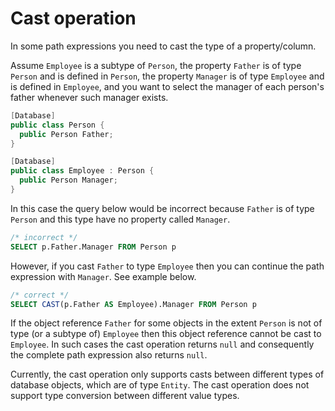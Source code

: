 # Cast operation

In some path expressions you need to cast the type of a property/column. 

Assume <code>Employee</code> is a subtype of <code>Person</code>, the property <code>Father</code> is of type <code>Person</code> and is defined in <code>Person</code>, the property <code>Manager</code> is of type <code>Employee</code> and is defined in <code>Employee</code>, and you want to select the manager of each person's father whenever such manager exists.

```cs
[Database]
public class Person {
  public Person Father;
}

[Database]
public class Employee : Person {
  public Person Manager;
}
```

In this case the query below would be incorrect because <code>Father</code> is of type <code>Person</code> and this type have no property called <code>Manager</code>. 

```sql
/* incorrect */
SELECT p.Father.Manager FROM Person p
```

However, if you cast <code>Father</code> to type <code>Employee</code> then you can continue the path expression with <code>Manager</code>. See example below.

```sql
/* correct */
SELECT CAST(p.Father AS Employee).Manager FROM Person p
```

If the object reference <code>Father</code> for some objects in the extent <code>Person</code> is not of type (or a subtype of) <code>Employee</code> then this object reference cannot be cast to <code>Employee</code>. In such cases the cast operation returns <code>null</code> and consequently the complete path expression also returns <code>null</code>.

Currently, the cast operation only supports casts between different types of database objects, which are of type <code>Entity</code>. The cast operation does not support type conversion between different value types.
